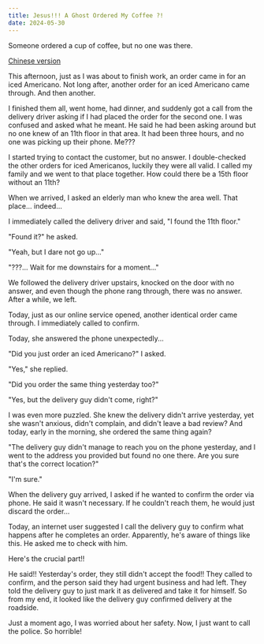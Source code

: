 ```yaml
---
title: Jesus!!! A Ghost Ordered My Coffee ?!
date: 2024-05-30
---
```


Someone ordered a cup of coffee, but no one was there.

[Chinese version](https://www.xiaohongshu.com/explore/66588d4900000000150128be?xsec_token=ABheeFelQM-Dbb_VKxSmknD-tbw_w79Pjb8H9bpYiGtPY=&xsec_source=pc_user)

<!--more-->

This afternoon, just as I was about to finish work, an order came in for an iced Americano. Not long after, another order for an iced Americano came through. And then another.

I finished them all, went home, had dinner, and suddenly got a call from the delivery driver asking if I had placed the order for the second one. I was confused and asked what he meant. He said he had been asking around but no one knew of an 11th floor in that area. It had been three hours, and no one was picking up their phone. Me???

I started trying to contact the customer, but no answer. I double-checked the other orders for iced Americanos, luckily they were all valid. I called my family and we went to that place together. How could there be a 15th floor without an 11th?

When we arrived, I asked an elderly man who knew the area well. That place... indeed...

I immediately called the delivery driver and said, "I found the 11th floor."

"Found it?" he asked.

"Yeah, but I dare not go up..."

"???... Wait for me downstairs for a moment..."

We followed the delivery driver upstairs, knocked on the door with no answer, and even though the phone rang through, there was no answer. After a while, we left.

Today, just as our online service opened, another identical order came through. I immediately called to confirm.

Today, she answered the phone unexpectedly...

"Did you just order an iced Americano?" I asked.

"Yes," she replied.

"Did you order the same thing yesterday too?"

"Yes, but the delivery guy didn't come, right?"

I was even more puzzled. She knew the delivery didn't arrive yesterday, yet she wasn't anxious, didn't complain, and didn't leave a bad review? And today, early in the morning, she ordered the same thing again?

"The delivery guy didn't manage to reach you on the phone yesterday, and I went to the address you provided but found no one there. Are you sure that's the correct location?"

"I'm sure."

When the delivery guy arrived, I asked if he wanted to confirm the order via phone. He said it wasn't necessary. If he couldn't reach them, he would just discard the order...

Today, an internet user suggested I call the delivery guy to confirm what happens after he completes an order. Apparently, he's aware of things like this. He asked me to check with him.

Here's the crucial part!!

He said!! Yesterday's order, they still didn't accept the food!! They called to confirm, and the person said they had urgent business and had left. They told the delivery guy to just mark it as delivered and take it for himself. So from my end, it looked like the delivery guy confirmed delivery at the roadside.

Just a moment ago, I was worried about her safety. Now, I just want to call the police. So horrible!
